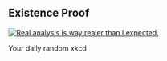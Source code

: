 ## Existence Proof
[![Real analysis is way realer than I expected.](https://imgs.xkcd.com/comics/existence_proof.png)](https://xkcd.com/1856/ "Real analysis is way realer than I expected.")

Your daily random xkcd
